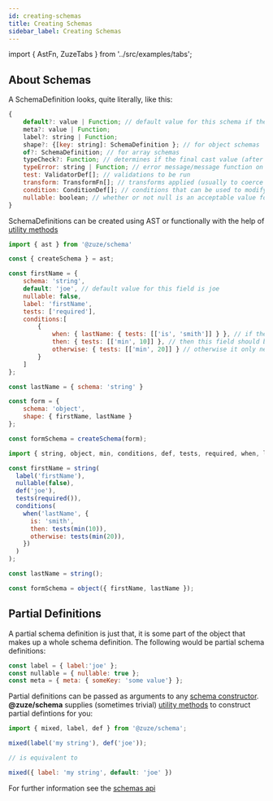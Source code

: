 ```yaml
---
id: creating-schemas
title: Creating Schemas
sidebar_label: Creating Schemas
---
```


import { AstFn, ZuzeTabs } from '../src/examples/tabs';

## About Schemas

A SchemaDefinition looks, quite literally, like this:

```js
{
    default?: value | Function; // default value for this schema if the value is undefined
    meta?: value | Function;
    label?: string | Function;
    shape?: {[key: string]: SchemaDefinition }; // for object schemas
    of?: SchemaDefinition; // for array schemas
    typeCheck?: Function; // determines if the final cast value (after transformations) is the appropriate type    
    typeError: string | Function; // error message/message function on validation if value doesn't pass the typeCheck
    test: ValidatorDef[]; // validations to be run
    transform: TransformFn[]; // transforms applied (usually to coerce values)
    condition: ConditionDef[]; // conditions that can be used to modify a schema
    nullable: boolean; // whether or not null is an acceptable value for this schema
}
```

SchemaDefinitions can be created using AST or functionally with the help of [utility methods](utilities.md)

<AstFn>

```js
import { ast } from '@zuze/schema'

const { createSchema } = ast;

const firstName = {
    schema: 'string',
    default: 'joe', // default value for this field is joe
    nullable: false,
    label: 'firstName',
    tests: ['required'],
    conditions:[
        {
            when: { lastName: { tests: [['is', 'smith']] } }, // if the lastName field is smith...
            then: { tests: [['min', 10]] }, // then this field should be at least 10 characters
            otherwise: { tests: [['min', 20]] } // otherwise it only needs to be 5 characters
        }
    ]
};

const lastName = { schema: 'string' }

const form = {
    schema: 'object',
    shape: { firstName, lastName }
};

const formSchema = createSchema(form);
```

```js
import { string, object, min, conditions, def, tests, required, when, label, nullable } from '@zuze/schema';

const firstName = string(
  label('firstName'),
  nullable(false),
  def('joe'),
  tests(required()),
  conditions(
    when('lastName', {
      is: 'smith',
      then: tests(min(10)),
      otherwise: tests(min(20)),
    })
  )
);

const lastName = string();

const formSchema = object({ firstName, lastName });
```
</AstFn>

## Partial Definitions

A partial schema definition is just that, it is some part of the object that makes up a whole schema definition. The following would be partial schema definitions:

```js
const label = { label:'joe' };
const nullable = { nullable: true };
const meta = { meta: { someKey: 'some value'} };
```

Partial definitions can be passed as arguments to any [schema constructor](#schemas). **@zuze/schema** supplies (sometimes trivial) [utility methods](utilities.md) to construct partial defintions for you:

```js
import { mixed, label, def } from '@zuze/schema';

mixed(label('my string'), def('joe')); 

// is equivalent to

mixed({ label: 'my string', default: 'joe' })

```

For further information see the [schemas api](schemas.md)

